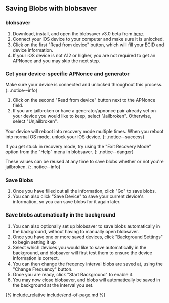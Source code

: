 ## Saving Blobs with blobsaver

### blobsaver

1. Download, install, and open the blobsaver v3.0 beta from [here](https://github.com/airsquared/blobsaver/discussions/242).
2. Connect your iOS device to your computer and make sure it is unlocked.
3. Click on the first "Read from device" button, which will fill your ECID and device information.
4. If your iOS device is not A12 or higher, you are not required to get an APNonce and you may skip the next step.

### Get your device-specific APNonce and generator

Make sure your device is connected and unlocked throughout this process.
{: .notice--info}

1. Click on the second "Read from device" button next to the APNonce field.
2. If you are jailbroken or have a generator/apnonce pair already set on your device you would like to keep, select "Jailbroken". Otherwise, select "Unjailbroken".


Your device will reboot into recovery mode multiple times. When you reboot into normal OS mode, unlock your iOS device.
{: .notice--success}

If you get stuck in recovery mode, try using the "Exit Recovery Mode" option from the "Help" menu in blobsaver.
{: .notice--danger}

These values can be reused at any time to save blobs whether or not you're jailbroken.
{: .notice--info}


### Save Blobs
1. Once you have filled out all the information, click "Go" to save blobs.
2. You can also click "Save Device" to save your current device's information, so you can save blobs for it again later.

### Save blobs automatically in the background
1. You can also optionally set up blobsaver to save blobs automatically in the background, without having to manually open blobsaver.
2. Once you have one or more saved devices, click "Background Settings" to begin setting it up
3. Select which devices you would like to save automatically in the background, and blobsaver will first test them to ensure the device information is correct.
4. You can then change the freqency interval blobs are saved at, using the "Change Frequency" button.
5. Once you are ready, click "Start Background" to enable it.
6. You may now close blobsaver, and blobs will automatically be saved in the background at the interval you set.


{% include_relative include/end-of-page.md %}
